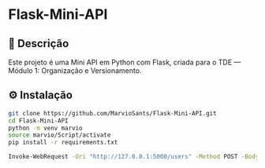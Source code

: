 # Flask-Mini-API

## 📖 Descrição
Este projeto é uma Mini API em Python com Flask, criada para o TDE — Módulo 1: Organização e Versionamento.

## ⚙️ Instalação
```bash
git clone https://github.com/MarvioSants/Flask-Mini-API.git
cd Flask-Mini-API
python -m venv marvio
source marvio/Script/activate                               
pip install -r requirements.txt

Invoke-WebRequest -Uri "http://127.0.0.1:5000/users" -Method POST -Body '{"name":"Marvio","email":"marvio@example.com"}' -ContentType "application/json"


